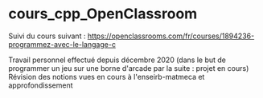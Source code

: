 # cours_cpp_OpenClassroom
Suivi du cours suivant : https://openclassrooms.com/fr/courses/1894236-programmez-avec-le-langage-c 

Travail personnel effectué depuis décembre 2020 (dans le but de programmer un jeu sur une borne d'arcade par la suite : projet en cours)
Révision des notions vues en cours à l'enseirb-matmeca et approfondissement

